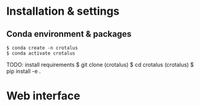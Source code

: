 # Installation & settings

## Conda environment & packages

    $ conda create -n crotalus
    $ conda activate crotalus

TODO: install requirements
    $ git clone 
    (crotalus) $ cd crotalus
    (crotalus) $ pip install -e .

# Web interface



